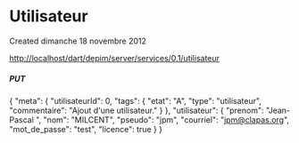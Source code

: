 Utilisateur
===========
Created dimanche 18 novembre 2012

<http://localhost/dart/depim/server/services/0.1/utilisateur>

##### PUT
{
    "meta": {
        "utilisateurId": 0,
        "tags": {
            "etat": "A",
            "type": "utilisateur",
            "commentaire": "Ajout d'une utilisateur."
        }
    },
    "utilisateur": {
        "prenom": "Jean-Pascal ",
        "nom": "MILCENT",
        "pseudo": "jpm",
        "courriel": "[jpm@clapas.org](mailto:jpm@clapas.org)",
        "mot_de_passe": "test",
        "licence": true
    }
}
